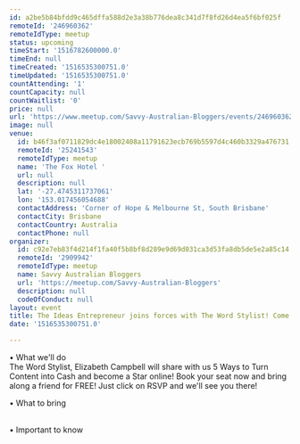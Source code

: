 ```yaml
---
id: a2be5b84bfdd9c465dffa588d2e3a38b776dea8c341d7f8fd26d4ea5f6bf025f
remoteId: '246960362'
remoteIdType: meetup
status: upcoming
timeStart: '1516782600000.0'
timeEnd: null
timeCreated: '1516535300751.0'
timeUpdated: '1516535300751.0'
countAttending: '1'
countCapacity: null
countWaitlist: '0'
price: null
url: 'https://www.meetup.com/Savvy-Australian-Bloggers/events/246960362/'
image: null
venue:
  id: b46f3af0711829dc4e18002408a11791623ecb769b5597d4c460b3329a476731
  remoteId: '25241543'
  remoteIdType: meetup
  name: 'The Fox Hotel '
  url: null
  description: null
  lat: '-27.4745311737061'
  lon: '153.017456054688'
  contactAddress: 'Corner of Hope & Melbourne St, South Brisbane'
  contactCity: Brisbane
  contactCountry: Australia
  contactPhone: null
organizer:
  id: c92e7eb83f4d214f1fa40f5b8bf8d289e9d69d031ca3d53fa8db5de5e2a85c14
  remoteId: '2909942'
  remoteIdType: meetup
  name: Savvy Australian Bloggers
  url: 'https://meetup.com/Savvy-Australian-Bloggers'
  description: null
  codeOfConduct: null
layout: event
title: The Ideas Entrepreneur joins forces with The Word Stylist! Come and See...
date: '1516535300751.0'

---
```

<p>• What we'll do<br/>The Word Stylist, Elizabeth Campbell will share with us 5 Ways to Turn Content into Cash and become a Star online! Book your seat now and bring along a friend for FREE! Just click on RSVP and we'll see you there!</p> <p>• What to bring</p> <p><br/>• Important to know</p> 
